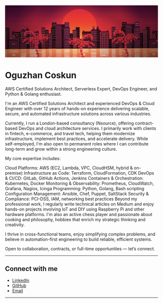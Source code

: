 ![Header Image](https://raw.githubusercontent.com/oguzhancoskun/oguzhancoskun/main/head.jpg)

# Oguzhan Coskun

AWS Certified Solutions Architect, Serverless Expert, DevOps Engineer, and Python & Golang enthusiast.

I'm an AWS Certified Solutions Architect and experienced DevOps & Cloud Engineer with over 12 years of hands-on experience delivering scalable, secure, and automated infrastructure solutions across various industries.

Currently, I run a London-based consultancy (Nsource), offering contract-based DevOps and cloud architecture services. I primarily work with clients in fintech, e-commerce, and travel tech, helping them modernize infrastructure, implement best practices, and accelerate delivery. While self-employed, I'm also open to permanent roles where I can contribute long-term and grow within a strong engineering culture.

My core expertise includes:

Cloud Platforms: AWS (EC2, Lambda, VPC, CloudHSM, hybrid & on-premise)
Infrastructure as Code: Terraform, CloudFormation, CDK
DevOps & CI/CD: GitLab, GitHub Actions, Jenkins
Containers & Orchestration: Kubernetes, Docker
Monitoring & Observability: Prometheus, CloudWatch, Grafana, Nagios, Icinga
Programming: Python, Golang, Bash scripting
Configuration Management: Ansible, Chef, Puppet, SaltStack
Security & Compliance: PCI-DSS, IAM, networking best practices
Beyond my professional work, I regularly write technical articles on Medium and enjoy hands-on projects involving IoT and DIY using Raspberry Pi and other hardware platforms. I'm also an active chess player and passionate about cooking and philosophy, hobbies that enrich my strategic thinking and creativity.

I thrive in cross-functional teams, enjoy simplifying complex problems, and believe in automation-first engineering to build reliable, efficient systems.

Open to collaboration, contracts, or full-time opportunities — let’s connect.

---

## Connect with me

- [LinkedIn](https://linkedin.com/in/oguzhancoskun)  
- [GitHub](https://github.com/oguzhancoskun)  
- [Email](mailto:oguzhan@nsource.io)  

---
